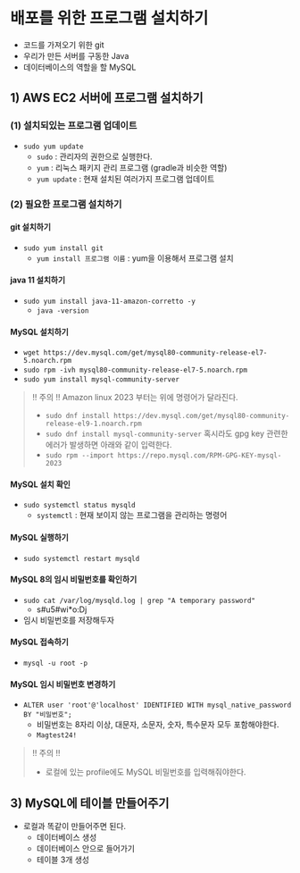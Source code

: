 # 배포를 위한 프로그램 설치하기
- 코드를 가져오기 위한 git
- 우리가 만든 서버를 구동한 Java
- 데이터베이스의 역할을 할 MySQL

## 1) AWS EC2 서버에 프로그램 설치하기
### (1) 설치되있는 프로그램 업데이트
- `sudo yum update`
	- `sudo` : 관리자의 권한으로 실행한다.
	- `yum` : 리눅스 패키지 관리 프로그램 (gradle과 비슷한 역할)
	- `yum update` : 현재 설치된 여러가지 프로그램 업데이트

### (2) 필요한 프로그램 설치하기
#### git 설치하기
- `sudo yum install git`
	- `yum install 프로그램 이름` : yum을 이용해서 프로그램 설치
#### java 11 설치하기
- `sudo yum install java-11-amazon-corretto -y`
	- `java -version`
#### MySQL 설치하기
- `wget https://dev.mysql.com/get/mysql80-community-release-el7-5.noarch.rpm`
- `sudo rpm -ivh mysql80-community-release-el7-5.noarch.rpm`
- `sudo yum install mysql-community-server`

> !! 주의 !!
> Amazon linux 2023 부터는 위에 명령어가 달라진다.
> - `sudo dnf install https://dev.mysql.com/get/mysql80-community-release-el9-1.noarch.rpm`
> - `sudo dnf install mysql-community-server`
> 혹시라도 gpg key 관련한 에러가 발생하면 아래와 같이 입력한다.
> - `sudo rpm --import https://repo.mysql.com/RPM-GPG-KEY-mysql-2023`

#### MySQL 설치 확인
- `sudo systemctl status mysqld`
	- `systemctl` : 현재 보이지 않는 프로그램을 관리하는 명령어
#### MySQL 실행하기
- `sudo systemctl restart mysqld`
#### MySQL 8의 임시 비밀번호를 확인하기
- `sudo cat /var/log/mysqld.log | grep "A temporary password"`
	- s#u5#wi*o:Dj
- 임시 비밀번호를 저장해두자
#### MySQL 접속하기
- `mysql -u root -p`
#### MySQL 임시 비밀번호 변경하기
- `ALTER user 'root'@'localhost' IDENTIFIED WITH mysql_native_password BY "비밀번호";`
	- 비밀번호는 8자리 이상, 대문자, 소문자, 숫자, 특수문자 모두 포함해야한다.
	- `Magtest24!`

> !! 주의 !!
> - 로컬에 있는 profile에도 MySQL 비밀번호를 입력해줘야한다.

## 3) MySQL에 테이블 만들어주기
- 로컬과 똑같이 만들어주면 된다.
	- 데이터베이스 생성
	- 데이터베이스 안으로 들어가기
	- 테이블 3개 생성
